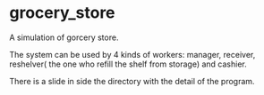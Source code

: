 # grocery_store
A simulation of gorcery store.

The system can be used by 4 kinds of workers: manager, receiver, reshelver( the one who refill the shelf from storage) 
and cashier.

There is a slide in side the directory with the detail of the program.

